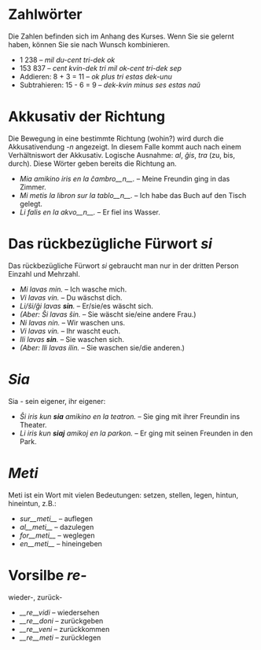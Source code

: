 # Zahlwörter

Die Zahlen befinden sich im Anhang des Kurses. Wenn Sie sie gelernt haben, können Sie sie nach Wunsch kombinieren.

- 1 238                     – *mil du-cent tri-dek ok*
- 153 837                   – *cent kvin-dek tri mil ok-cent tri-dek sep*
- Addieren:      8 + 3 = 11 – *ok plus tri estas dek-unu*
- Subtrahieren:  15 - 6 = 9 – *dek-kvin minus ses estas naŭ*
 

# Akkusativ der Richtung

Die Bewegung in eine bestimmte Richtung (wohin?) wird durch die Akkusativendung *-n* angezeigt. In diesem Falle kommt auch nach einem Verhältniswort der Akkusativ. Logische Ausnahme: *al*, *ĝis*, *tra* (zu, bis, durch). Diese Wörter geben bereits die Richtung an.

- *Mia amikino iris en la ĉambro__n__.* – Meine Freundin ging in das Zimmer.
- *Mi metis la libron sur la tablo__n__.* – Ich habe das Buch auf den Tisch gelegt.
- *Li falis en la akvo__n__.* – Er fiel ins Wasser.
 

# Das rückbezügliche Fürwort *si*

Das rückbezügliche Fürwort *si* gebraucht man nur in der dritten Person Einzahl und Mehrzahl.

- *Mi lavas min.* – Ich wasche mich.
- *Vi lavas vin.* – Du wäschst dich.
- *Li/ŝi/ĝi lavas __sin__.* – Er/sie/es wäscht sich.
- *(Aber: Ŝi lavas ŝin.* – Sie wäscht sie/eine andere Frau.)
- *Ni lavas nin.* – Wir waschen uns.
- *Vi lavas vin.* – Ihr wascht euch.
- *Ili lavas __sin__.* – Sie waschen sich.
- *(Aber: Ili lavas ilin.* – Sie waschen sie/die anderen.)
 

# *Sia*

Sia - sein eigener, ihr eigener:

- *Ŝi iris kun __sia__ amikino en la teatron.* – Sie ging mit ihrer Freundin ins Theater.
- *Li iris kun __siaj__ amikoj en la parkon.* – Er ging mit seinen Freunden in den Park.
 

# *Meti*

Meti ist ein Wort mit vielen Bedeutungen: setzen, stellen, legen, hintun, hineintun, z.B.:

- *sur__meti__* – auflegen
- *al__meti__*  – dazulegen
- *for__meti__* – weglegen
- *en__meti__*  – hineingeben

 

# Vorsilbe *re-*

wieder-, zurück-

- *__re__vidi* – wiedersehen
- *__re__doni* – zurückgeben
- *__re__veni* – zurückkommen
- *__re__meti* – zurücklegen

 
